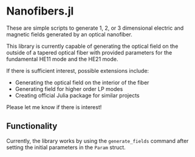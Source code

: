 # Nanofibers.jl
These are simple scripts to generate 1, 2, or 3 dimensional electric and magnetic fields generated by an optical nanofiber.

This library is currently capable of generating the optical field on the outside of a tapered optical fiber with provided parameters for the fundamental HE11 mode and the HE21 mode.

If there is sufficient interest, possible extensions include:

- Generating the optical field on the interior of the fiber
- Generating field for higher order LP modes
- Creating official Julia package for similar projects

Please let me know if there is interest!

## Functionality

Currently, the library works by using the `generate_fields` command after setting the initial parameters in the `Param` struct.
